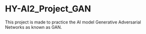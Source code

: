 # HY-AI2_Project_GAN
This project is made to practice the AI model Generative Adversarial Networks as known as GAN.
